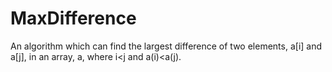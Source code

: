 # MaxDifference
An algorithm which can find the largest difference of two elements, a[i] and a[j], in an array, a, where i&lt;j and a(i)&lt;a(j).
